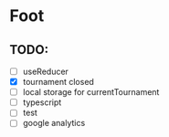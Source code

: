 # Foot

## TODO:

- [ ] useReducer
- [x] tournament closed
- [ ] local storage for currentTournament
- [ ] typescript
- [ ] test
- [ ] google analytics
